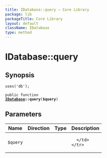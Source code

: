 ```yaml
---
title: IDatabase::query — Core Library
package: lib
packageTitle: Core Library
layout: default
className: IDatabase
type: method
---
```


# IDatabase::query

## Synopsis

<code>uses('db');</code>

<code>public function <b><a href="IDatabase">IDatabase</a>::query</b>(<b>$query</b>)</code>

## Parameters

<table>
  <thead>
    <tr>
      <th>Name</th>
      <th>Direction</th>
      <th>Type</th>
      <th>Description</th>
    </tr>
  </thead>
  <tbody>
    <tr>
      <td><code>$query</code>
      <td><i></i></td>
      <td></td>
      <td>

      </td>
    </tr>
  </tbody>
</table>

